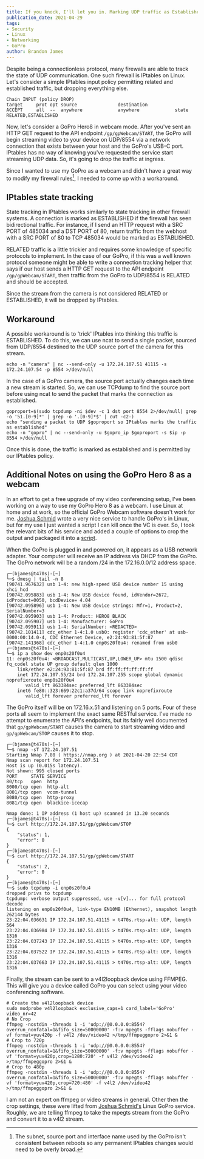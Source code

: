 ```yaml
---
title: If you knock, I'll let you in. Marking UDP traffic as Established.
publication_date: 2021-04-29
tags:
- Security
- Linux
- Networking
- GoPro
author: Brandon James
---
```


Despite being a connectionless protocol, many firewalls are able to track the state of UDP communication. One such firewall is IPtables on Linux. Let's consider a simple IPtables input policy permitting related and established traffic, but dropping everything else. 

```
Chain INPUT (policy DROP)
target     prot opt source               destination
ACCEPT     all  --  anywhere             anywhere             state RELATED,ESTABLISHED
```

Now, let's consider a GoPro Hero8 in webcam mode. After you've sent an HTTP GET request to the API endpoint `/gp/gpWebcam/START`, the GoPro will begin streaming video to your device on UDP/8554 via a network connection that exists between your host and the GoPro's USB-C port. IPtables has no way of knowing you've requested the service start streaming UDP data. So, it's going to drop the traffic at ingress. 

Since I wanted to use my GoPro as a webcam and didn't have a great way to modify my firewall rules[^1], I needed to come up with a workaround.

## IPtables state tracking

State tracking in IPtables works similarly to state tracking in other firewall systems. A connection is marked as ESTABLISHED if the firewall has seen bidirectional traffic. For instance, if I send an HTTP request with a SRC PORT of 485034 and a DST PORT of 80, return traffic from the webhost with a SRC PORT of 80 to TCP 485034 would be marked as ESTABLISHED. 

RELATED traffic is a little trickier and requires some knowledge of specific protocols to implement. In the case of our GoPro, if this was a well known protocol someone might be able to write a connection tracking helper that says if our host sends a HTTP GET request to the API endpoint `/gp/gpWebcam/START`, then traffic from the GoPro to UDP/8554 is RELATED and should be accepted. 

Since the stream from the camera is not considered RELATED or ESTABLISHED, it will be dropped by IPtables. 

## Workaround

A possible workaround is to 'trick' IPtables into thinking this traffic is ESTABLISHED. To do this, we can use ncat to send a single packet, sourced from UDP/8554 destined to the UDP source port of the camera for this stream.

```
echo -n "camera" | nc --send-only -u 172.24.107.51 41115 -s 172.24.107.54 -p 8554 >/dev/null
```

In the case of a GoPro camera, the source port actually changes each time a new stream is started. So, we can use TCPdump to find the source port before using ncat to send the packet that marks the connection as established.

```
goproport=$(sudo tcpdump -ni $dev -c 1 dst port 8554 2>/dev/null| grep -o '51.[0-9]*' | grep -o '.[0-9]*$' | cut -c2-)
echo "sending a packet to UDP $goproport so IPtables marks the traffic as established"
echo -n "gopro" | nc --send-only -u $gopro_ip $goproport -s $ip -p 8554 >/dev/null
```

Once this is done, the traffic is marked as established and is permitted by our IPtables policy.

## Additional Notes on using the GoPro Hero 8 as a webcam

In an effort to get a free upgrade of my video conferencing setup, I've been working on a way to use my GoPro Hero 8 as a webcam. I use Linux at home and at work, so the official GoPro Webcam software doesn't work for me. [Joshua Schmid](https://github.com/jschmid1/gopro_as_webcam_on_linux) wrote a very nice service to handle GoPro's in Linux, but for my use I just wanted a script I can kill once the VC is over. So, I took the relevant bits of his service and added a couple of options to crop the output and packaged it into a [script](https://github.com/bjames/gopro). 

When the GoPro is plugged in and powered on, it appears as a USB network adapter. Your computer will receive an IP address via DHCP from the GoPro. The GoPro network will be a random /24 in the 172.16.0.0/12 address space. 

```
┌─(bjames@t470s)-[~]
└─$ dmesg | tail -n 8
[90741.967632] usb 1-4: new high-speed USB device number 15 using xhci_hcd
[90742.095883] usb 1-4: New USB device found, idVendor=2672, idProduct=0050, bcdDevice= 4.04
[90742.095896] usb 1-4: New USB device strings: Mfr=1, Product=2, SerialNumber=3
[90742.095903] usb 1-4: Product: HERO8 BLACK
[90742.095907] usb 1-4: Manufacturer: GoPro
[90742.095911] usb 1-4: SerialNumber: <REDACTED>
[90742.101411] cdc_ether 1-4:1.0 usb0: register 'cdc_ether' at usb-0000:00:14.0-4, CDC Ethernet Device, e2:24:93:81:5f:87
[90742.141368] cdc_ether 1-4:1.0 enp0s20f0u4: renamed from usb0
┌─(bjames@t470s)-[~]
└─$ ip a show dev enp0s20f0u4
11: enp0s20f0u4: <BROADCAST,MULTICAST,UP,LOWER_UP> mtu 1500 qdisc fq_codel state UP group default qlen 1000
    link/ether e2:24:93:81:5f:87 brd ff:ff:ff:ff:ff:ff
    inet 172.24.107.55/24 brd 172.24.107.255 scope global dynamic noprefixroute enp0s20f0u4
       valid_lft 863384sec preferred_lft 863384sec
    inet6 fe80::323:669:22c1:a37d/64 scope link noprefixroute
       valid_lft forever preferred_lft forever
```

The GoPro itself will be on 172.16.x.51 and listening on 5 ports. Four of these ports all seem to implement the exact same RESTful service. I've made no attempt to enumerate the API's endpoints, but its fairly well documented that `gp/gpWebcam/START` causes the camera to start streaming video and `gp/gpWebcam/STOP` causes it to stop. 

```
┌─(bjames@t470s)-[~]
└─$ nmap -sT 172.24.107.51
Starting Nmap 7.80 ( https://nmap.org ) at 2021-04-20 22:54 CDT
Nmap scan report for 172.24.107.51
Host is up (0.015s latency).
Not shown: 995 closed ports
PORT     STATE SERVICE
80/tcp   open  http
8000/tcp open  http-alt
8001/tcp open  vcom-tunnel
8080/tcp open  http-proxy
8081/tcp open  blackice-icecap

Nmap done: 1 IP address (1 host up) scanned in 13.20 seconds
┌─(bjames@t470s)-[~]
└─$ curl http://172.24.107.51/gp/gpWebcam/STOP
{
	"status": 1,
	"error": 0
}
┌─(bjames@t470s)-[~]
└─$ curl http://172.24.107.51/gp/gpWebcam/START
{
	"status": 2,
	"error": 0
}
┌─(bjames@t470s)-[~]
└─$ sudo tcpdump -i enp0s20f0u4
dropped privs to tcpdump
tcpdump: verbose output suppressed, use -v[v]... for full protocol decode
listening on enp0s20f0u4, link-type EN10MB (Ethernet), snapshot length 262144 bytes
23:22:04.036631 IP 172.24.107.51.41115 > t470s.rtsp-alt: UDP, length 564
23:22:04.036984 IP 172.24.107.51.41115 > t470s.rtsp-alt: UDP, length 1316
23:22:04.037243 IP 172.24.107.51.41115 > t470s.rtsp-alt: UDP, length 1316
23:22:04.037522 IP 172.24.107.51.41115 > t470s.rtsp-alt: UDP, length 1316
23:22:04.037663 IP 172.24.107.51.41115 > t470s.rtsp-alt: UDP, length 1316
```

Finally, the stream can be sent to a v4l2loopback device using FFMPEG. This will give you a device called GoPro you can select using your video conferencing software. 

```
# Create the v4l2loopback device
sudo modprobe v4l2loopback exclusive_caps=1 card_label='GoPro' video_nr=42
# No Crop
ffmpeg -nostdin -threads 1 -i 'udp://@0.0.0.0:8554?overrun_nonfatal=1&fifo_size=50000000' -f:v mpegts -fflags nobuffer -vf format=yuv420p -f v4l2 /dev/video42 >/tmp/ffmpeggopro 2>&1 &
# Crop to 720p
ffmpeg -nostdin -threads 1 -i 'udp://@0.0.0.0:8554?overrun_nonfatal=1&fifo_size=50000000' -f:v mpegts -fflags nobuffer -vf 'format=yuv420p,crop=1280:720' -f v4l2 /dev/video42 >/tmp/ffmpeggopro 2>&1 &
# Crop to 480p
ffmpeg -nostdin -threads 1 -i 'udp://@0.0.0.0:8554?overrun_nonfatal=1&fifo_size=50000000' -f:v mpegts -fflags nobuffer -vf 'format=yuv420p,crop=720:480' -f v4l2 /dev/video42 >/tmp/ffmpeggopro 2>&1 &
```

I am not an expert on ffmpeg or video streams in general. Other then the crop settings, these were lifted from [Joshua Schmid's](https://github.com/jschmid1) Linux GoPro service. Roughly, we are telling ffmpeg to take the mpegts stream from the GoPro and convert it to a v4l2 stream. 

[^1]: The subnet, source port and interface name used by the GoPro isn't consistent between reboots so any permanent IPtables changes would need to be overly broad.
